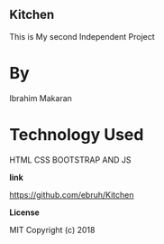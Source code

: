 ## Kitchen


This is My second Independent Project


# By


Ibrahim Makaran


# Technology Used


HTML CSS BOOTSTRAP AND JS


**link**


https://github.com/ebruh/Kitchen


**License**


MIT Copyright (c) 2018
